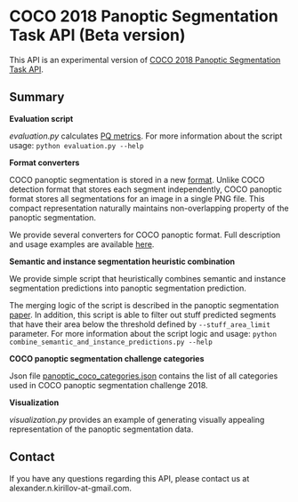 # COCO 2018 Panoptic Segmentation Task API (Beta version)
This API is an experimental version of [COCO 2018 Panoptic Segmentation Task API](http://cocodataset.org/#panoptic-2018).

## Summary
**Evaluation script**

*evaluation.py* calculates [PQ metrics](http://cocodataset.org/#panoptic-eval). For more information about the script usage: `python evaluation.py --help`

**Format converters**

COCO panoptic segmentation is stored in a new [format](http://cocodataset.org/#format-data). Unlike COCO detection format that stores each segment independently, COCO panoptic format stores all segmentations for an image in a single PNG file. This compact representation naturally maintains non-overlapping property of the panoptic segmentation.

We provide several converters for COCO panoptic format. Full description and usage examples are available [here](https://github.com/cocodataset/panopticapi/blob/master/CONVERTERS.md).

**Semantic and instance segmentation heuristic combination**

We provide simple script that heuristically combines semantic and instance segmentation predictions into panoptic segmentation prediction.

The merging logic of the script is described in the panoptic segmentation [paper](https://arxiv.org/abs/1801.00868). In addition, this script is able to filter out stuff predicted segments that have their area below the threshold defined by `--stuff_area_limit` parameter. For more information about the script logic and usage: `python combine_semantic_and_instance_predictions.py --help`

**COCO panoptic segmentation challenge categories**

Json file [panoptic_coco_categories.json](https://github.com/cocodataset/panopticapi/blob/master/panoptic_coco_categories.json) contains the list of all categories used in COCO panoptic segmentation challenge 2018.

**Visualization**

*visualization.py* provides an example of generating visually appealing representation of the panoptic segmentation data.

## Contact
If you have any questions regarding this API, please contact us at alexander.n.kirillov-at-gmail.com.
